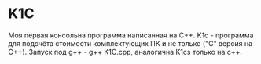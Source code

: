 # K1C
Моя первая консольна программа написанная на C++. K1c - программа для подсчёта стоимости комплектующих ПК и не только ("C" версия на C++). Запуск под g++ - g++ K1C.cpp, аналогична K1cs только на с++.
